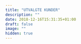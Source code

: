 ```yaml
---
title: "UTVALGTE KUNDER"
description: ""
date: 2018-12-16T15:31:35+01:00
draft: false
image: ""
hidden: true
---
```

